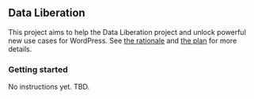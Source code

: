 ## Data Liberation

This project aims to help the Data Liberation project and unlock powerful new
use cases for WordPress. See [the rationale](RATIONALE.md) and [the plan](PLAN.md)
for more details.

### Getting started

No instructions yet. TBD.
